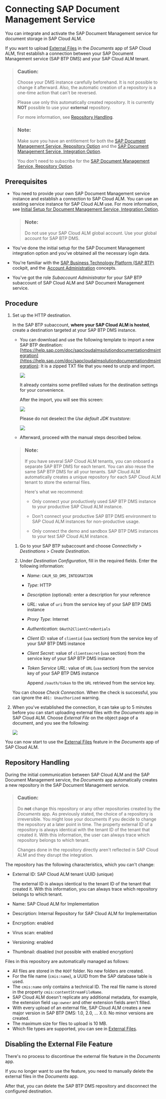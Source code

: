 <!-- loiob788f20e1d71444eb5568b3c2153087b -->

# Connecting SAP Document Management Service

You can integrate and activate the SAP Document Management service for document storage in SAP Cloud ALM.

If you want to upload [External Files](https://help.sap.com/docs/cloud-alm/applicationhelp/external-files) in the *Documents* app of SAP Cloud ALM, first establish a connection between your SAP Document Management service \(SAP BTP DMS\) and your SAP Cloud ALM tenant.

> ### Caution:  
> Choose your DMS instance carefully beforehand. It is not possible to change it afterward. Also, the automatic creation of a repository is a one-time action that can't be reversed.
> 
> Please use only this automatically created repository. It is currently **NOT** possible to use your **external** repository.
> 
> For more information, see [Repository Handling](https://help.sap.com/docs/cloud-alm/setup-administration/connecting-sap-document-management-service#repository-handling).

> ### Note:  
> Make sure you have an entitlement for both the [SAP Document Management Service, Repository Option](https://help.sap.com/docs/document-management-service/sap-document-management-service/document-management-service-repository-option) and the [SAP Document Management Service, Integration Option](https://help.sap.com/docs/document-management-service/sap-document-management-service/initial-setup-for-document-management-service-integration-option?version=Cloud).
> 
> You don't need to subscribe for the [SAP Document Management Service, Repository Option](https://help.sap.com/docs/document-management-service/sap-document-management-service/document-management-service-repository-option).



<a name="loiob788f20e1d71444eb5568b3c2153087b__section_cxr_43g_jdc"/>

## Prerequisites

-   You need to provide your own SAP Document Management service instance and establish a connection to SAP Cloud ALM. You can use an existing service instance for SAP Cloud ALM use. For more information, see [Initial Setup for Document Management Service, Integration Option](https://help.sap.com/docs/document-management-service/sap-document-management-service/initial-setup-for-document-management-service-integration-option?version=Cloud).

    > ### Note:  
    > Do not use your SAP Cloud ALM global account. Use your global account for SAP BTP DMS.

-   You've done the initial setup for the SAP Document Management integration option and you've obtained all the necessary login data.

-   You're familiar with the [SAP Business Technology Platform \(SAP BTP\)](https://help.sap.com/docs/btp?version=Cloud) cockpit, and the  [Account Administration](https://help.sap.com/docs/btp/sap-business-technology-platform/account-administration?version=Cloud) concepts.

-   You've got the role *Subaccount Administrator* for your SAP BTP subaccount of SAP Cloud ALM and SAP Document Management service.




<a name="loiob788f20e1d71444eb5568b3c2153087b__section_p1b_kqg_jdc"/>

## Procedure 

1.  Set up the HTTP destination.

    In the SAP BTP subaccount, **where your SAP Cloud ALM is hosted**, create a destination targeted at your SAP BTP DMS instance.

    -   You can download and use the following template to import a new SAP BTP destination: [https://help.sap.com/doc/sapcloudalmsolutiondocumentationdmsintegration](https://help.sap.com/doc/sapcloudalmsolutiondocumentationdmsintegration): It is a zipped TXT file that you need to unzip and import.

        ![](images/BTP_Import_destination_e293406.png)

        It already contains some prefilled values for the destination settings for your convenience.

        After the import, you will see this screen:

        ![](images/DMS_screen_after_import_4196358.png)

        Please do not deselect the *Use default JDK truststore*:

        ![](images/DMS_JDK_truststore_423daf9.png)

    -   Afterward, proceed with the manual steps described below.


    > ### Note:  
    > If you have several SAP Cloud ALM tenants, you can onboard a separate SAP BTP DMS for each tenant. You can also reuse the same SAP BTP DMS for all your tenants. SAP Cloud ALM automatically creates a unique repository for each SAP Cloud ALM tenant to store the external files.
    > 
    > Here's what we recommend:
    > 
    > -   Only connect your productively used SAP BTP DMS instance to your productive SAP Cloud ALM instance.
    > 
    > -   Don't connect your productive SAP BTP DMS environment to SAP Cloud ALM instances for non-productive usage.
    > 
    > -   Only connect the demo and sandbox SAP BTP DMS instances to your test SAP Cloud ALM instance.

    1.  Go to your SAP BTP subaccount and choose *Connectivity* \> *Destinations* \> *Create Destination*.

    2.  Under *Destination Configuration*, fill in the required fields. Enter the following information:

        -   *Name*: `CALM_SD_DMS_INTEGRATION`

        -   *Type*: HTTP

        -   *Description* \(optional\): enter a description for your reference

        -   *URL*: value of `uri` from the service key of your SAP BTP DMS instance

        -   *Proxy Type*: Internet

        -   *Authentication*: `OAuth2ClientCredentials`

        -   *Client ID*: value of `clientid` \(`uaa` section\) from the service key of your SAP BTP DMS instance

        -   *Client Secret*: value of `clientsecret` \(`uaa` section\) from the service key of your SAP BTP DMS instance

        -   *Token Service URL*: value of `URL` \(`uaa` section\) from the service key of your SAP BTP DMS instance

            Append `/oauth/token` to the `URL` retrieved from the service key.



    You can choose *Check Connection*. When the check is successful, you can ignore the `401: Unauthorized` warning.

2.  When you've established the connection, it can take up to 5 minutes before you can start uploading external files with the *Documents* app in SAP Cloud ALM. Choose *External File* on the object page of a document, and you see the following:

    ![](images/External_File_d05b6c9.jpg)


You can now start to use the [External Files](https://help.sap.com/docs/cloud-alm/applicationhelp/external-files) feature in the *Documents* app of SAP Cloud ALM.



<a name="loiob788f20e1d71444eb5568b3c2153087b__section_fl1_gv1_qdc"/>

## Repository Handling

During the initial communication between SAP Cloud ALM and the SAP Document Management service, the *Documents* app automatically creates a new repository in the SAP Document Management service.

> ### Caution:  
> Do **not** change this repository or any other repositories created by the *Documents* app. As previously stated, the choice of a repository is irreversible. You might lose your documents if you decide to change the repository at a later point in time. The property external ID of a repository is always identical with the tenant ID of the tenant that created it. With this information, the user can always trace which repository belongs to which tenant.
> 
> Changes done in the repository directly aren't reflected in SAP Cloud ALM and they disrupt the integration.

The repository has the following characteristics, which you can't change:

-   External ID: SAP Cloud ALM tenant UUID \(unique\)

    The external ID is always identical to the tenant ID of the tenant that created it. With this information, you can always trace which repository belongs to which tenant.

-   Name: SAP Cloud ALM for Implementation
-   Description: Internal Repository for SAP Cloud ALM for Implementation
-   Encryption: enabled
-   Virus scan: enabled
-   Versioning: enabled
-   Thumbnail: disabled \(not possible with enabled encryption\)

Files in this repository are automatically managed as follows:

-   All files are stored in the `ROOT` folder. No new folders are created.
-   For the file name \(`cmis:name`\), a UUID from the SAP database table is used.
-   The `cmis:name` only contains a technical ID. The real file name is stored in the property `cmis:contentStreamFileName`.
-   SAP Cloud ALM doesn't replicate any additional metadata, for example, the extension field `sap:owner` and other extension fields aren't filled.
-   With every upload of an external file, SAP Cloud ALM creates a new major version in SAP BTP DMS: 1.0, 2.0, … X.0. No minor versions are created.
-   The maximum size for files to upload is 10 MB.
-   Which file types are supported, you can see in [External Files](https://help.sap.com/docs/cloud-alm/applicationhelp/external-files).




<a name="loiob788f20e1d71444eb5568b3c2153087b__section_tml_34s_pdc"/>

## Disabling the External File Feature

There's no process to discontinue the external file feature in the *Documents* app.

If you no longer want to use the feature, you need to manually delete the external files in the *Documents* app.

After that, you can delete the SAP BTP DMS repository and disconnect the configured destination.

